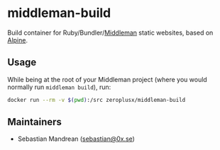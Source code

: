middleman-build
===============

Build container for Ruby/Bundler/[Middleman](https://middlemanapp.com/) static websites, based on [Alpine](https://docs.docker.com/samples/library/alpine/).

Usage
-----

While being at the root of your Middleman project (where you would normally run `middleman build`), run:

```sh
docker run --rm -v $(pwd):/src zeroplusx/middleman-build
```

Maintainers
-----------

* Sebastian Mandrean (<sebastian@0x.se>)
